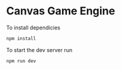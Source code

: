 # Canvas Game Engine

To install dependicies
```bash
npm install
```


To start the dev server run
```bash
npm run dev
```